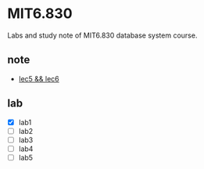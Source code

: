 # MIT6.830
Labs and study note of MIT6.830 database system course.


## note
- [lec5 && lec6](http://db.cs.berkeley.edu/papers/fntdb07-architecture.pdf)

## lab 
- [x] lab1
- [ ] lab2
- [ ] lab3
- [ ] lab4
- [ ] lab5
